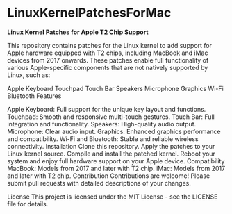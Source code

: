 # LinuxKernelPatchesForMac

**Linux Kernel Patches for Apple T2 Chip Support**

This repository contains patches for the Linux kernel to add support for Apple hardware equipped with T2 chips, including MacBook and iMac devices from 2017 onwards. These patches enable full functionality of various Apple-specific components that are not natively supported by Linux, such as:

Apple Keyboard
Touchpad
Touch Bar
Speakers
Microphone
Graphics
Wi-Fi
Bluetooth
Features

Apple Keyboard: Full support for the unique key layout and functions.
Touchpad: Smooth and responsive multi-touch gestures.
Touch Bar: Full integration and functionality.
Speakers: High-quality audio output.
Microphone: Clear audio input.
Graphics: Enhanced graphics performance and compatibility.
Wi-Fi and Bluetooth: Stable and reliable wireless connectivity.
Installation
Clone this repository.
Apply the patches to your Linux kernel source.
Compile and install the patched kernel.
Reboot your system and enjoy full hardware support on your Apple device.
Compatibility
MacBook: Models from 2017 and later with T2 chip.
iMac: Models from 2017 and later with T2 chip.
Contribution
Contributions are welcome! Please submit pull requests with detailed descriptions of your changes.

License
This project is licensed under the MIT License - see the LICENSE file for details.
